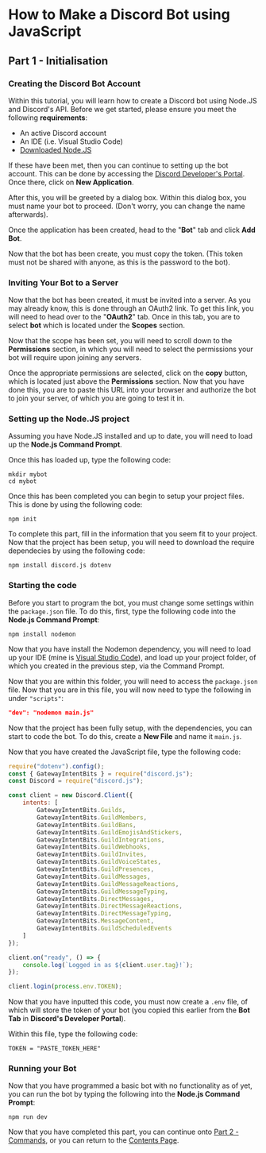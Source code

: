 # How to Make a Discord Bot using JavaScript
## Part 1 - Initialisation
### Creating the Discord Bot Account
Within this tutorial, you will learn how to create a Discord bot using Node.JS and Discord's API. Before we get started, please ensure you meet the following **requirements**:
- An active Discord account
- An IDE (i.e. Visual Studio Code)
- [Downloaded Node.JS](https://nodejs.org/en/)

If these have been met, then you can continue to setting up the bot account. This can be done by accessing the [Discord Developer's Portal](https://discord.com/developers/applications). Once there, click on **New Application**.

After this, you will be greeted by a dialog box. Within this dialog box, you must name your bot to proceed. (Don't worry, you can change the name afterwards).

Once the application has been created, head to the "**Bot**" tab and click **Add Bot**.

Now that the bot has been create, you must copy the token. (This token must not be shared with anyone, as this is the password to the bot).

### Inviting Your Bot to a Server
Now that the bot has been created, it must be invited into a server. As you may already know, this is done through an OAuth2 link.
To get this link, you will need to head over to the "**OAuth2**" tab. Once in this tab, you are to select **bot** which is located under the **Scopes** section.

Now that the scope has been set, you will need to scroll down to the **Permissions** section, in which you will need to select the permissions your bot will require upon joining any servers.

Once the appropriate permissions are selected, click on the **copy** button, which is located just above the **Permissions** section. Now that you have done this, you are to paste this URL into your browser and authorize the bot to join your server, of which you are going to test it in.

### Setting up the Node.JS project
Assuming you have Node.JS installed and up to date, you will need to load up the **Node.js Command Prompt**.

Once this has loaded up, type the following code:
```shell
mkdir mybot
cd mybot
```
Once this has been completed you can begin to setup your project files. This is done by using the following code:
```shell
npm init
```
To complete this part, fill in the information that you seem fit to your project. Now that the project has been setup, you will need to download the require dependecies by using the following code:
```shell
npm install discord.js dotenv
```

### Starting the code
Before you start to program the bot, you must change some settings within the  `package.json` file. To do this, first, type the following code into the **Node.js Command Prompt**:
```shell
npm install nodemon
```
Now that you have install the Nodemon dependency, you will need to load up your IDE (mine is [Visual Studio Code](https://code.visualstudio.com/)), and load up your project folder, of which you created in the previous step, via the Command Prompt.

Now that you are within this folder, you will need to access the  `package.json` file. Now that you are in this file, you will now need to type the following in under `"scripts"`:
```json
"dev": "nodemon main.js"
```

Now that the project has been fully setup, with the dependencies, you can start to code the bot. To do this, create a **New File** and name it  `main.js`.

Now that you have created the JavaScript file, type the following code: 
```js
require("dotenv").config();
const { GatewayIntentBits } = require("discord.js");
const Discord = require("discord.js");

const client = new Discord.Client({
	intents: [
		GatewayIntentBits.Guilds,
		GatewayIntentBits.GuildMembers,
		GatewayIntentBits.GuildBans,
		GatewayIntentBits.GuildEmojisAndStickers,
		GatewayIntentBits.GuildIntegrations,
		GatewayIntentBits.GuildWebhooks,
		GatewayIntentBits.GuildInvites,
		GatewayIntentBits.GuildVoiceStates,
		GatewayIntentBits.GuildPresences,
		GatewayIntentBits.GuildMessages,
		GatewayIntentBits.GuildMessageReactions,
		GatewayIntentBits.GuildMessageTyping,
		GatewayIntentBits.DirectMessages,
		GatewayIntentBits.DirectMessageReactions,
		GatewayIntentBits.DirectMessageTyping,
		GatewayIntentBits.MessageContent,
		GatewayIntentBits.GuildScheduledEvents
	]
});

client.on("ready", () => {
	console.log(`Logged in as ${client.user.tag}!`);
});

client.login(process.env.TOKEN);
```

Now that you have inputted this code, you must now create a `.env` file, of which will store the token of your bot (you copied this earlier from the **Bot Tab** in **Discord's Developer Portal**).

Within this file, type the following code:
```shell
TOKEN = "PASTE_TOKEN_HERE"
```
### Running your Bot
Now that you have programmed a basic bot with no functionality as of yet, you can run the bot by typing the following into the **Node.js Command Prompt**:
```shell
npm run dev
```

Now that you have completed this part, you can continue onto [Part 2 - Commands](Part%202%20-%20Commands), or you can return to the [Contents Page](Contents).
